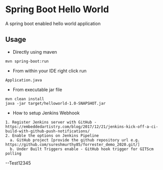 # Spring Boot Hello World

A spring boot enabled hello world application

## Usage

- Directly using maven
```
mvn spring-boot:run
```

- From within your IDE right click run 
```
Application.java
```

- From executable jar file
```
mvn clean install
java -jar target/helloworld-1.0-SNAPSHOT.jar
```

- How to setup Jenkins Webhook
```
1. Register Jenkins server with GitHub - https://embeddedartistry.com/blog/2017/12/21/jenkins-kick-off-a-ci-build-with-github-push-notifications/
2. Enable the options on Jenkins Pipeline
  a. GitHub project [provide the github repository url e.g. https://github.com/sureshmurthy85/forrester_demo_2020.git/]
  b. Under Built Triggers enable - GitHub hook trigger for GITScm polling
````

--Test12345
